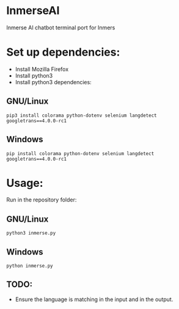 # InmerseAI
Inmerse AI chatbot terminal port for Inmers 

# Set up dependencies:
- Install Mozilla Firefox
- Install python3
- Install python3 dependencies:

## GNU/Linux

<code>pip3 install colorama python-dotenv selenium langdetect googletrans==4.0.0-rc1</code>

## Windows
<code>pip install colorama python-dotenv selenium langdetect googletrans==4.0.0-rc1</code>

# Usage:
Run in the repository folder:

## GNU/Linux

<code>python3 inmerse.py</code>

## Windows

<code>python inmerse.py</code>

## TODO:
- Ensure the language is matching in the input and in the output.
